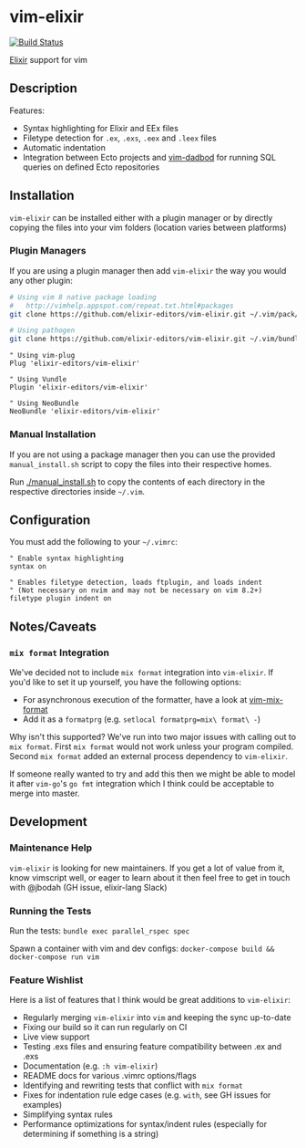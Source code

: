 # vim-elixir

[![Build Status](https://travis-ci.org/elixir-editors/vim-elixir.svg?branch=master)](https://travis-ci.org/elixir-editors/vim-elixir)

[Elixir](http://elixir-lang.org) support for vim

## Description

Features:

* Syntax highlighting for Elixir and EEx files
* Filetype detection for `.ex`, `.exs`, `.eex` and `.leex` files
* Automatic indentation
* Integration between Ecto projects and [vim-dadbod][] for running SQL queries
  on defined Ecto repositories

## Installation

`vim-elixir` can be installed either with a plugin manager or by directly copying the files into your vim folders (location varies between platforms)

### Plugin Managers

If you are using a plugin manager then add `vim-elixir` the way you would any other plugin:

```bash
# Using vim 8 native package loading
#   http://vimhelp.appspot.com/repeat.txt.html#packages
git clone https://github.com/elixir-editors/vim-elixir.git ~/.vim/pack/my-packages/start/vim-elixir

# Using pathogen
git clone https://github.com/elixir-editors/vim-elixir.git ~/.vim/bundle/vim-elixir
```

```viml
" Using vim-plug
Plug 'elixir-editors/vim-elixir'

" Using Vundle
Plugin 'elixir-editors/vim-elixir'

" Using NeoBundle
NeoBundle 'elixir-editors/vim-elixir'
```

### Manual Installation

If you are not using a package manager then you can use the provided `manual_install.sh` script to copy the files into their respective homes.

Run [./manual_install.sh](manual_install.sh) to copy the contents of each directory in the respective directories inside `~/.vim`.

## Configuration

You must add the following to your `~/.vimrc`:

```
" Enable syntax highlighting
syntax on

" Enables filetype detection, loads ftplugin, and loads indent
" (Not necessary on nvim and may not be necessary on vim 8.2+)
filetype plugin indent on
```

## Notes/Caveats

### `mix format` Integration

We've decided not to include `mix format` integration into `vim-elixir`.
If you'd like to set it up yourself, you have the following options:

* For asynchronous execution of the formatter, have a look at [vim-mix-format](https://github.com/mhinz/vim-mix-format)
* Add it as a `formatprg` (e.g. `setlocal formatprg=mix\ format\ -`)

Why isn't this supported? We've run into two major issues with calling out to `mix format`.
First `mix format` would not work unless your program compiled.
Second `mix format` added an external process dependency to `vim-elixir`.

If someone really wanted to try and add this then we might be able to model it after `vim-go`'s `go fmt` integration
which I think could be acceptable to merge into master.

## Development

### Maintenance Help

`vim-elixir` is looking for new maintainers.
If you get a lot of value from it, know vimscript well, or eager to learn about it then feel free to get in touch with @jbodah (GH issue, elixir-lang Slack)

### Running the Tests

Run the tests: `bundle exec parallel_rspec spec`

Spawn a container with vim and dev configs: `docker-compose build && docker-compose run vim`

### Feature Wishlist

Here is a list of features that I think would be great additions to `vim-elixir`:

* Regularly merging `vim-elixir` into `vim` and keeping the sync up-to-date
* Fixing our build so it can run regularly on CI
* Live view support
* Testing .exs files and ensuring feature compatibility between .ex and .exs
* Documentation (e.g. `:h vim-elixir`)
* README docs for various .vimrc options/flags
* Identifying and rewriting tests that conflict with `mix format`
* Fixes for indentation rule edge cases (e.g. `with`, see GH issues for examples)
* Simplifying syntax rules
* Performance optimizations for syntax/indent rules (especially for determining if something is a string)

[vim-dadbod]: https://github.com/tpope/vim-dadbod
